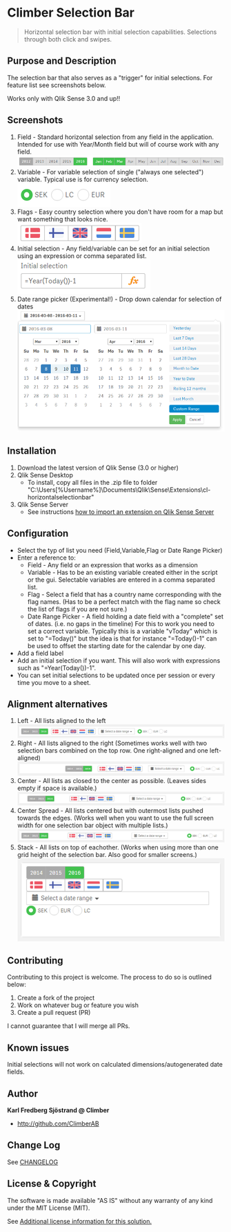 # Climber Selection Bar
> Horizontal selection bar with initial selection capabilities. Selections through both click and swipes.

## Purpose and Description
The selection bar that also serves as a "trigger" for initial selections. For feature list see screenshots below.

Works only with Qlik Sense 3.0 and up!!

## Screenshots
1. Field - Standard horizontal selection from any field in the application. Intended for use with Year/Month field but will of course work with any field.  
![Alt text](/screenshots/screenshot_field.PNG?raw=true "Horizontal field selection")
2. Variable - For variable selection of single ("always one selected") variable. Typical use is for currency selection.  
![Alt text](/screenshots/screenshot_variable.PNG?raw=true "Horizontal variable selection")
3. Flags - Easy country selection where you don't have room for a map but want something that looks nice.  
![Alt text](/screenshots/screenshot_flag.PNG?raw=true "Screenshot flags")
4. Initial selection - Any field/variable can be set for an initial selection using an expression or comma separated list.  
![Alt text](/screenshots/screenshot_initial_selection.PNG?raw=true "Screenshot initial selection")
5. Date range picker (Experimental!) - Drop down calendar for selection of dates
![Alt text](/screenshots/screenshot_date_range_picker.PNG?raw=true "Date Range Picker")
## Installation

1. Download the latest version of Qlik Sense (3.0 or higher)
2. Qlik Sense Desktop
	* To install, copy all files in the .zip file to folder "C:\Users\[%Username%]\Documents\Qlik\Sense\Extensions\cl-horizontalselectionbar\"
3. Qlik Sense Server
	* See instructions [how to import an extension on Qlik Sense Server](http://help.qlik.com/en-US/sense/Subsystems/ManagementConsole/Content/import-extensions.htm)

## Configuration

* Select the typ of list you need (Field,Variable,Flag or Date Range Picker) 
* Enter a reference to:
	* Field - Any field or an expression that works as a dimension
	* Variable - Has to be an existing variable created either in the script or the gui. Selectable variables are entered in a comma separated list.
	* Flag - Select a field that has a country name corresponding with the flag names. (Has to be a perfect match with the flag name so check the list of flags if you are not sure.)
	* Date Range Picker - A field holding a date field with a "complete" set of dates. (i.e. no gaps in the timeline) For this to work you need to set a correct variable. Typically this is a variable "vToday" which is set to "=Today()" but the idea is that for instance "=Today()-1" can be used to offset the starting date for the calendar by one day.
* Add a field label 
* Add an initial selection if you want. This will also work with expressions such as "=Year(Today())-1".
* You can set initial selections to be updated once per session or every time you move to a sheet.

## Alignment alternatives
1. Left - All lists aligned to the left  
![Alt text](/screenshots/screenshot_align_left.PNG?raw=true "Align Left")
2. Right - All lists aligned to the right (Sometimes works well with two selection bars combined on the top row. One right-aligned and one left-aligned)   
![Alt text](/screenshots/screenshot_align_right.PNG?raw=true "Align Right")
3. Center - All lists as closed to the center as possible. (Leaves sides empty if space is available.) 
![Alt text](/screenshots/screenshot_align_center.PNG?raw=true "Align Center")
4. Center Spread - All lists centered but with outermost lists pushed towards the edges. (Works well when you want to use the full screen width for one selection bar object with multiple lists.)  
![Alt text](/screenshots/screenshot_align_centerspread.PNG?raw=true "Align Center Spread")
5. Stack - All lists on top of eachother. (Works when using more than one grid height of the selection bar. Also good for smaller screens.)
![Alt text](/screenshots/screenshot_align_stacked.PNG?raw=true "Align Stacked")

## Contributing
Contributing to this project is welcome. The process to do so is outlined below:

1. Create a fork of the project
2. Work on whatever bug or feature you wish
3. Create a pull request (PR)

I cannot guarantee that I will merge all PRs.

## Known issues
Initial selections will not work on calculated dimensions/autogenerated date fields.

## Author

**Karl Fredberg Sjöstrand @ Climber**
* http://github.com/ClimberAB


## Change Log

See [CHANGELOG](CHANGELOG.yml)

## License & Copyright
The software is made available "AS IS" without any warranty of any kind under the MIT License (MIT).

See [Additional license information for this solution.](LICENSE.md)
